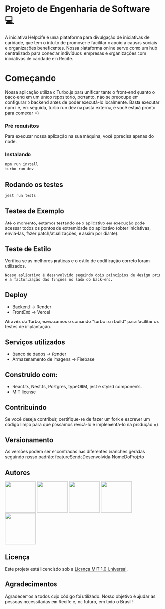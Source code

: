 # Projeto de Engenharia de Software 💻

A iniciativa Helpcife é uma plataforma para divulgação de iniciativas de caridade, que tem o intuito de promover e facilitar
o apoio a causas sociais e organizações beneficentes. Nossa plataforma online serve como um hub centralizado para
conectar indivíduos, empresas e organizações com iniciativas de caridade em Recife. 


# Começando
Nossa aplicação utiliza o Turbo.js para unificar tanto o front-end quanto o back-end em um único repositório, portanto, 
não se preocupe em configurar o backend antes de poder executá-lo localmente. Basta executar npm i e, em seguida, turbo 
run dev na pasta externa, e você estará pronto para começar =)

### Pré requisitos
Para executar nossa aplicação na sua máquina, você pprecisa apenas do node.

### Instalando

```bash
npm run install
turbo run dev
```

## Rodando os testes
```bash
jest run tests
```

## Testes de Exemplo
Até o momento, estamos testando se o aplicativo em execução pode acessar todos os pontos de extremidade do aplicativo 
(obter iniciativas, enviá-las, fazer patch/atualizações, e assim por diante).

## Teste de Estilo
Verifica se as melhores práticas e o estilo de codificação correto foram utilizados.

```bash
Nosso aplicativo é desenvolvido seguindo dois princípios de design principais: modularização por meio de componentes para a parte do front-end 
e a factorização das funções no lado do back-end.
```
## Deploy
* Backend -> Render
* FrontEnd -> Vercel
  
Através do Turbo, executamos o comando "turbo run build" para facilitar os testes de implantação.

## Serviços utilizados
* Banco de dados -> Render
* Armazenamento de imagens -> Firebase

## Construido com:
  - React.ts, Nest.ts, Postgres, typeORM, jest e styled components.
  - MIT license

## Contribuindo
Se você deseja contribuir, certifique-se de fazer um fork e escrever um código limpo para que possamos revisá-lo e implementá-lo na produção =)

## Versionamento
As versões podem ser encontradas nas diferentes branches geradas seguindo nosso padrão:
featureSendoDesenvolvida-NomeDoProjeto

## Autores

  <div>
  <img src="https://github.com/RodBC.png" style="width: 100px; height: 100px;" />
  <img src="https://github.com/lucasccampos.png" style="width: 100px; height: 100px;" />
  <img src="https://github.com/ArthurConegundes29102002.png" style="width: 100px; height: 100px;" />
  <img src="https://github.com/MatheusMalta002.png" style="width: 100px; height: 100px;" />
  <img src="https://github.com/IanFelipe215.png" style="width: 100px; height: 100px;" />
</div>


## Licença

Este projeto está licenciado sob a [Licença MIT 1.0 Universal](LICENSE.md).

## Agradecimentos
Agradecemos a todos cujo código foi utilizado.
Nosso objetivo é ajudar as pessoas necessitadas em Recife e, no futuro, em todo o Brasil!


